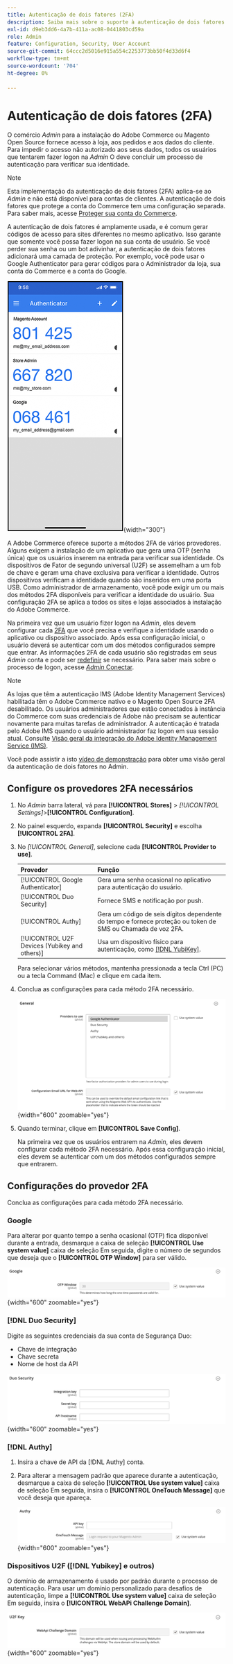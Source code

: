 ```yaml
---
title: Autenticação de dois fatores (2FA)
description: Saiba mais sobre o suporte à autenticação de dois fatores para garantir a segurança de seu armazenamento e seus dados.
exl-id: d9eb3dd6-4a7b-411a-ac08-0441803cd59a
role: Admin
feature: Configuration, Security, User Account
source-git-commit: 64ccc2d5016e915a554c2253773bb50f4d33d6f4
workflow-type: tm+mt
source-wordcount: '704'
ht-degree: 0%

---
```


# Autenticação de dois fatores (2FA)

O comércio _Admin_ para a instalação do Adobe Commerce ou Magento Open Source fornece acesso à loja, aos pedidos e aos dados do cliente. Para impedir o acesso não autorizado aos seus dados, todos os usuários que tentarem fazer logon na _Admin_ O deve concluir um processo de autenticação para verificar sua identidade.

>[!NOTE]
>
>Esta implementação da autenticação de dois fatores (2FA) aplica-se ao _Admin_ e não está disponível para contas de clientes. A autenticação de dois fatores que protege a conta do Commerce tem uma configuração separada. Para saber mais, acesse [Proteger sua conta do Commerce](../getting-started/commerce-account-secure.md).

A autenticação de dois fatores é amplamente usada, e é comum gerar códigos de acesso para sites diferentes no mesmo aplicativo. Isso garante que somente você possa fazer logon na sua conta de usuário. Se você perder sua senha ou um bot adivinhar, a autenticação de dois fatores adicionará uma camada de proteção. Por exemplo, você pode usar o Google Authenticator para gerar códigos para o Administrador da loja, sua conta do Commerce e a conta do Google.

![Configuração de segurança do iPhone - 2FA](./assets/google-authenticator-iphone.png){width="300"}

A Adobe Commerce oferece suporte a métodos 2FA de vários provedores. Alguns exigem a instalação de um aplicativo que gera uma OTP (senha única) que os usuários inserem na entrada para verificar sua identidade. Os dispositivos de Fator de segundo universal (U2F) se assemelham a um fob de chave e geram uma chave exclusiva para verificar a identidade. Outros dispositivos verificam a identidade quando são inseridos em uma porta USB. Como administrador de armazenamento, você pode exigir um ou mais dos métodos 2FA disponíveis para verificar a identidade do usuário. Sua configuração 2FA se aplica a todos os sites e lojas associados à instalação do Adobe Commerce.

Na primeira vez que um usuário fizer logon na _Admin_, eles devem configurar cada [2FA](../configuration-reference/security/2fa.md) que você precisa e verifique a identidade usando o aplicativo ou dispositivo associado. Após essa configuração inicial, o usuário deverá se autenticar com um dos métodos configurados sempre que entrar. As informações 2FA de cada usuário são registradas em seus _Admin_ conta e pode ser [redefinir](security-two-factor-authentication-manage.md) se necessário. Para saber mais sobre o processo de logon, acesse [_Admin_ Conectar](../getting-started/admin-signin.md).

>[!NOTE]
>
>As lojas que têm a autenticação IMS (Adobe Identity Management Services) habilitada têm o Adobe Commerce nativo e o Magento Open Source 2FA desabilitado. Os usuários administradores que estão conectados à instância do Commerce com suas credenciais de Adobe não precisam se autenticar novamente para muitas tarefas de administrador. A autenticação é tratada pelo Adobe IMS quando o usuário administrador faz logon em sua sessão atual. Consulte [Visão geral da integração do Adobe Identity Management Service (IMS)](https://experienceleague.adobe.com/docs/commerce-admin/start/admin/ims/adobe-ims-integration-overview.html).

Você pode assistir a isto [vídeo de demonstração](https://video.tv.adobe.com/v/339104?quality=12&learn=on) para obter uma visão geral da autenticação de dois fatores no Admin.

## Configure os provedores 2FA necessários

1. No _Admin_ barra lateral, vá para **[!UICONTROL Stores]** > _[!UICONTROL Settings]_>**[!UICONTROL Configuration]**.

1. No painel esquerdo, expanda **[!UICONTROL Security]** e escolha **[!UICONTROL 2FA]**.

1. No _[!UICONTROL General]_, selecione cada **[!UICONTROL Provider to use]**.

   | Provedor | Função |
   |--- |--- |
   | [!UICONTROL Google Authenticator] | Gera uma senha ocasional no aplicativo para autenticação do usuário. |
   | [!UICONTROL Duo Security] | Fornece SMS e notificação por push. |
   | [!UICONTROL Authy] | Gera um código de seis dígitos dependente do tempo e fornece proteção ou token de SMS ou Chamada de voz 2FA. |
   | [!UICONTROL U2F Devices (Yubikey and others)] | Usa um dispositivo físico para autenticação, como [[!DNL YubiKey]](https://www.yubico.com/). |

   Para selecionar vários métodos, mantenha pressionada a tecla Ctrl (PC) ou a tecla Command (Mac) e clique em cada item.

1. Conclua as configurações para cada método 2FA necessário.

   ![Configuração de segurança - 2FA](../configuration-reference/security/assets/2fa-general.png){width="600" zoomable="yes"}

1. Quando terminar, clique em **[!UICONTROL Save Config]**.

   Na primeira vez que os usuários entrarem na _Admin_, eles devem configurar cada método 2FA necessário. Após essa configuração inicial, eles devem se autenticar com um dos métodos configurados sempre que entrarem.

## Configurações do provedor 2FA

Conclua as configurações para cada método 2FA necessário.

### Google

Para alterar por quanto tempo a senha ocasional (OTP) fica disponível durante a entrada, desmarque a caixa de seleção **[!UICONTROL Use system value]** caixa de seleção Em seguida, digite o número de segundos que deseja que o **[!UICONTROL OTP Window]** para ser válido.

![Configuração de segurança - Google](../configuration-reference/security/assets/2fa-google.png){width="600" zoomable="yes"}

### [!DNL Duo Security]

Digite as seguintes credenciais da sua conta de Segurança Duo:

- Chave de integração
- Chave secreta
- Nome de host da API

![Configuração de segurança - Duo](../configuration-reference/security/assets/2fa-duo-security.png){width="600" zoomable="yes"}

### [!DNL Authy]

1. Insira a chave de API da [!DNL Authy] conta.

1. Para alterar a mensagem padrão que aparece durante a autenticação, desmarque a caixa de seleção **[!UICONTROL Use system value]** caixa de seleção Em seguida, insira o **[!UICONTROL OneTouch Message]** que você deseja que apareça.

   ![Configuração de segurança - Autor](../configuration-reference/security/assets/2fa-authy.png){width="600" zoomable="yes"}

### Dispositivos U2F ([!DNL Yubikey] e outros)

O domínio de armazenamento é usado por padrão durante o processo de autenticação. Para usar um domínio personalizado para desafios de autenticação, limpe a **[!UICONTROL Use system value]** caixa de seleção Em seguida, insira o **[!UICONTROL WebAPi Challenge Domain]**.

![Configuração de segurança - Dispositivos U2F](../configuration-reference/security/assets/2fa-u2f-key.png){width="600" zoomable="yes"}
